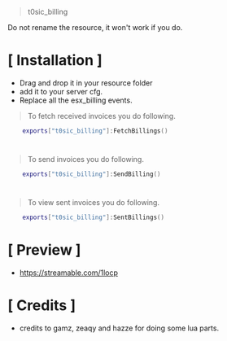 > t0sic_billing


Do not rename the resource, it won't work if you do.

# [ Installation ]
- Drag and drop it in your resource folder
- add it to your server cfg. 
- Replace all the esx_billing events.
 
> To fetch received invoices you do following.
```lua
    exports["t0sic_billing"]:FetchBillings()
```

#

> To send invoices you do following.
```lua
    exports["t0sic_billing"]:SendBilling()
```

#

> To view sent invoices you do following.
```lua
    exports["t0sic_billing"]:SentBillings()
```

# [ Preview ]
- https://streamable.com/1locp

# [ Credits ]
- credits to gamz, zeaqy and hazze for doing some lua parts.
